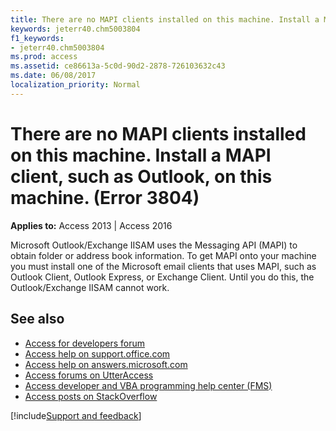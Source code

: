 ```yaml
---
title: There are no MAPI clients installed on this machine. Install a MAPI client, such as Outlook, on this machine. (Error 3804)
keywords: jeterr40.chm5003804
f1_keywords:
- jeterr40.chm5003804
ms.prod: access
ms.assetid: ce86613a-5c0d-90d2-2878-726103632c43
ms.date: 06/08/2017
localization_priority: Normal
---
```



# There are no MAPI clients installed on this machine. Install a MAPI client, such as Outlook, on this machine. (Error 3804)

  

**Applies to:** Access 2013 | Access 2016

Microsoft Outlook/Exchange IISAM uses the Messaging API (MAPI) to obtain folder or address book information. To get MAPI onto your machine you must install one of the Microsoft email clients that uses MAPI, such as Outlook Client, Outlook Express, or Exchange Client. Until you do this, the Outlook/Exchange IISAM cannot work.

## See also

- [Access for developers forum](https://social.msdn.microsoft.com/Forums/office/home?forum=accessdev)
- [Access help on support.office.com](https://support.office.com/search/results?query=Access)
- [Access help on answers.microsoft.com](https://answers.microsoft.com/)
- [Access forums on UtterAccess](https://www.utteraccess.com/forum/index.php?act=idx)
- [Access developer and VBA programming help center (FMS)](https://www.fmsinc.com/MicrosoftAccess/developer/)
- [Access posts on StackOverflow](https://stackoverflow.com/questions/tagged/ms-access)

[!include[Support and feedback](~/includes/feedback-boilerplate.md)]